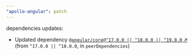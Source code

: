 ```yaml
---
"apollo-angular": patch
---
```

dependencies updates:
  - Updated dependency [`@angular/core@^17.0.0 || ^18.0.0 || ^19.0.0` ↗︎](https://www.npmjs.com/package/@angular/core/v/17.0.0) (from `^17.0.0 || ^18.0.0`, in `peerDependencies`)

